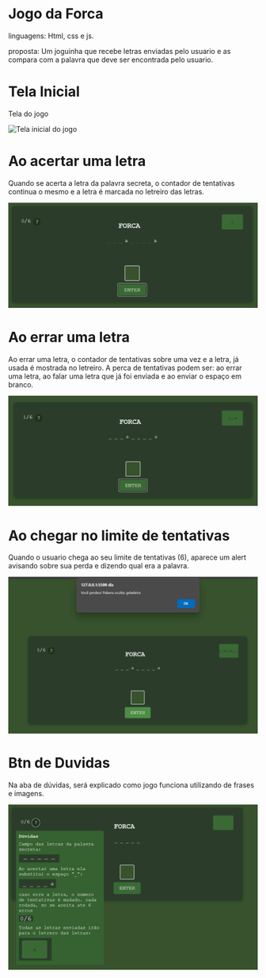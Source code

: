# Jogo da Forca

linguagens: Html, css e js.

proposta: Um joguinha que recebe letras enviadas pelo usuario e as compara com a palavra que deve ser encontrada pelo usuario.

# Tela Inicial

Tela do jogo

![Tela inicial do jogo](imgProj/TelaPadrão.png)

# Ao acertar uma letra

Quando se acerta a letra da palavra secreta, o contador de tentativas continua o mesmo e a letra é marcada no letreiro das letras.

![Interação da tela ao acertar](imgProj/AoAcertar.png)

# Ao errar uma letra

Ao errar uma letra, o contador de tentativas sobre uma vez e a letra, já usada é mostrada no letreiro. A perca de tentativas podem ser: ao errar uma letra, ao falar uma letra que já foi enviada e ao enviar o espaço em branco.

![Interação da tela ao acertar](imgProj/AoErrarLetra.png)

# Ao chegar no limite de tentativas

Quando o usuario chega ao seu limite de tentativas (6), aparece um alert avisando sobre sua perda e dizendo qual era a palavra.

![Interação da tela ao chegar no limite de tentativas](imgProj/AlertAviso.png)

# Btn de Duvidas

Na aba de dúvidas, será explicado como jogo funciona utilizando de frases e imagens.

![Aba de duvidas](imgProj/TelaDuvida.png)
